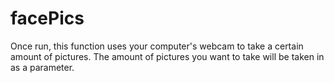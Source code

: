 # facePics
Once run, this function uses your computer's webcam to take a certain amount of pictures. The amount of pictures you want to take will be taken in as a parameter.
